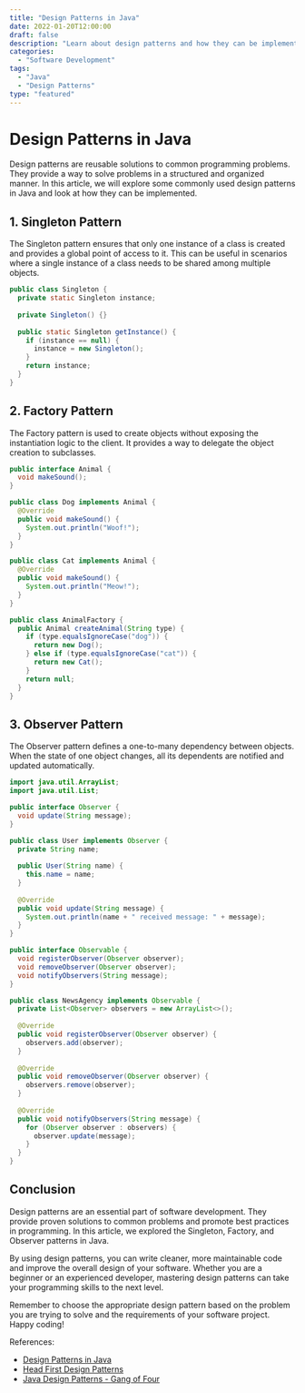 ```yaml
--- 
title: "Design Patterns in Java" 
date: 2022-01-20T12:00:00 
draft: false 
description: "Learn about design patterns and how they can be implemented in Java." 
categories: 
  - "Software Development" 
tags: 
  - "Java" 
  - "Design Patterns" 
type: "featured" 
---
```


# Design Patterns in Java

Design patterns are reusable solutions to common programming problems. They provide a way to solve problems in a structured and organized manner. In this article, we will explore some commonly used design patterns in Java and look at how they can be implemented.

## 1. Singleton Pattern

The Singleton pattern ensures that only one instance of a class is created and provides a global point of access to it. This can be useful in scenarios where a single instance of a class needs to be shared among multiple objects.

```java
public class Singleton {
  private static Singleton instance;
  
  private Singleton() {}
  
  public static Singleton getInstance() {
    if (instance == null) {
      instance = new Singleton();
    }
    return instance;
  }
}
```

## 2. Factory Pattern

The Factory pattern is used to create objects without exposing the instantiation logic to the client. It provides a way to delegate the object creation to subclasses.

```java
public interface Animal {
  void makeSound();
}

public class Dog implements Animal {
  @Override
  public void makeSound() {
    System.out.println("Woof!");
  }
}

public class Cat implements Animal {
  @Override
  public void makeSound() {
    System.out.println("Meow!");
  }
}

public class AnimalFactory {
  public Animal createAnimal(String type) {
    if (type.equalsIgnoreCase("dog")) {
      return new Dog();
    } else if (type.equalsIgnoreCase("cat")) {
      return new Cat();
    }
    return null;
  }
}
```

## 3. Observer Pattern

The Observer pattern defines a one-to-many dependency between objects. When the state of one object changes, all its dependents are notified and updated automatically.

```java
import java.util.ArrayList;
import java.util.List;

public interface Observer {
  void update(String message);
}

public class User implements Observer {
  private String name;
  
  public User(String name) {
    this.name = name;
  }
  
  @Override
  public void update(String message) {
    System.out.println(name + " received message: " + message);
  }
}

public interface Observable {
  void registerObserver(Observer observer);
  void removeObserver(Observer observer);
  void notifyObservers(String message);
}

public class NewsAgency implements Observable {
  private List<Observer> observers = new ArrayList<>();
  
  @Override
  public void registerObserver(Observer observer) {
    observers.add(observer);
  }
  
  @Override
  public void removeObserver(Observer observer) {
    observers.remove(observer);
  }
  
  @Override
  public void notifyObservers(String message) {
    for (Observer observer : observers) {
      observer.update(message);
    }
  }
}
```

## Conclusion

Design patterns are an essential part of software development. They provide proven solutions to common problems and promote best practices in programming. In this article, we explored the Singleton, Factory, and Observer patterns in Java.

By using design patterns, you can write cleaner, more maintainable code and improve the overall design of your software. Whether you are a beginner or an experienced developer, mastering design patterns can take your programming skills to the next level.

Remember to choose the appropriate design pattern based on the problem you are trying to solve and the requirements of your software project. Happy coding!

References:
- [Design Patterns in Java](https://www.geeksforgeeks.org/tag/design-patterns/)
- [Head First Design Patterns](https://www.oreilly.com/library/view/head-first-design/0596007124/)
- [Java Design Patterns - Gang of Four](https://www.tutorialspoint.com/design_pattern/index.htm)
